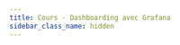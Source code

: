 ```yaml
---
title: Cours - Dashboarding avec Grafana
sidebar_class_name: hidden
---
```




<!-- Lorsque vous recevez une alerte ou souhaitez vérifier les performances de vos systèmes, les tableaux de bord sont le premier point de contact. N'est pas conçu pour être utilisé comme un tableau de bord.

Un tableau de bord est un ensemble de graphiques, de tableaux et d'autres visualisations de vos systèmes. Vous pourriez avoir un tableau de bord pour le trafic global, les services qui reçoivent combien de trafic et avec quelle latence. Pour chacun de ces services, vous auriez probablement un tableau de bord de sa latence, erreurs, taux de requêtes, nombre d'instances, utilisation du CPU, utilisation de la mémoire et métriques spécifiques au service.

En creusant davantage, vous pourriez avoir un tableau de bord pour des sous-systèmes particuliers ou chaque service.

Grafana est un outil populaire avec lequel vous pouvez construire de tels tableaux de bord pour de nombreux systèmes de surveillance, logging, tracing ou autre : Graphite, InfluxDB, Jaeger, Elasticsearch et PostgreSQL.

## Docker Installation simple

Vous pouvez télécharger Grafana depuis le site web de Grafana. Le site comprend des instructions d'installation, mais si vous utilisez Docker, par exemple, vous utiliseriez :

- `docker run -d --name=grafana --net=host grafana/grafana:9.1.6`

Ce TP est basé sur Grafana 9.1.6 : vous pouvez utiliser une version plus récente, mais soyez conscient que ce que vous verrez différera légèrement.

Une fois Grafana en marche, vous devriez pouvoir y accéder dans votre navigateur à `http://localhost:3000/`.

Connectez-vous avec le nom d'utilisateur par défaut admin et le mot de passe par défaut, qui est également admin. Il vous sera demandé de changer votre mot de passe, ce que nous vous recommandons de faire.

## Data Source

Grafana se connecte à Prometheus via des sources de données pour récupérer les informations utilisées pour les graphiques. Une variété de types de sources de données sont pris en charge nativement.

Vous pouvez avoir plusieurs sources de données du même type, et généralement, vous en aurez une par Prometheus en cours d'exécution.

Un tableau de bord Grafana peut avoir des graphiques provenant de diverses sources, et vous pouvez même mélanger les sources dans un panneau de séries chronologiques.

Cliquez sur "Ajoutez votre première source de données" et ajoutez une source de données avec un Nom de Prometheus, un Type de Prometheus, et une URL de http://localhost:9090 (ou toute autre URL sur laquelle votre Prometheus du Chapitre 2 écoute).

Laissez tous les autres paramètres à leurs valeurs par défaut et cliquez enfin sur "Save & Test" en bas du formulaire. Si cela fonctionne, vous recevrez un message indiquant que la source de données fonctionne.

Retournez à la page d'accueil, cliquez sur "Créez votre premier tableau de bord".

De là, vous pouvez cliquer sur “Ajouter un nouveau panneau” et sélectionner le premier panneau que vous souhaitez ajouter. Les panneaux sont organisés au sein d'un système de grille et peuvent être réarrangés par glisser-déposer.

Après avoir des modifié un tableau de bord ou des panneaux, si vous voulez qu'ils soient mémorisés, vous devez explicitement les enregistrer. Vous pouvez le faire avec le bouton d'enregistrement en haut de la page ou avec le raccourci clavier Ctrl-S.

Vous pouvez accéder aux paramètres du tableau de bord, comme son nom, en utilisant l'icône d'engrenage en haut. Depuis le menu des paramètres, vous pouvez également dupliquer des tableaux de bord en utilisant "Save As", ce qui est pratique lorsque vous souhaitez expérimenter avec un tableau de bord.

Il n'est pas rare de finir avec plusieurs tableaux de bord par service que vous exécutez. Il est courant pour les tableaux de bord d'être surchargés progressivement avec trop de graphiques, ce qui vous rend difficile l'interprétation de ce qui se passe réellement. Il faut éviter les tableaux de bord qui servent plus d'une équipe ou d'un but, et donner à la place un tableau de bord à chacun.

Plus un tableau de bord est de haut niveau, moins il devrait posséder de rangées et de panneaux. Un aperçu global devrait tenir sur un seul écran et être compréhensible à distance. Parfois on veut au contraire avoir un maximum d'information pour pouvoir explorer en profondeur à l'aide d'un seul dashboard mais c'est un cas particulier.

## Stat pannel

Le stat pannel affiche des valeurs uniques d'une time serie. Il peut également montrer une valeur de label Prometheus.

Cliquez sur Appliquer (la flèche retour en haut à droite) pour revenir du panneau de time series à la vue du tableau de bord. Cliquez sur le bouton "Ajouter un panneau" et sélectionnez "Panneau Statistique" dans le menu déroulant sur la droite. Pour l'expression de requête dans l'onglet Métriques, utilisez `prometheus_tsdb_head_series`, qui est (en gros) le nombre de différentes time series que Prometheus ingère.

Par défaut, le stat pannel calculera la dernière valeur de la time serie sur la plage de temps du tableau de bord. Le texte par défaut peut être un peu petit, alors changez la Taille de la Police à 200%. Sous les options du panneau, changez le Titre à "time series Prometheus". Sous Threshold, cliquez sur l'image de la corbeille à côté du seuil prédéfini à 80 pour supprimer le seuil.

Afficher des valeurs d'étiquettes est pratique pour les versions logicielles sur vos graphiques. Ajoutez un autre stat pannel; cette fois, vous utiliserez l'expression de requête `node_uname_info`, qui contient la même information que la commande `uname -a`. Définissez "Format as" sur Tableau, et sous "value options", définissez les Champs sur "release". Sous "pannel options", le Titre devrait être Version du Noyau. Cliquez sur "Retour au tableau de bord" et réarrangez les panneaux en utilisant le glisser-déposer.

Le stat pannel offre d'autres fonctionnalités, notamment différentes couleurs en fonction de la valeur de la série chronologique, et l'affichage de courbes fines derrière la valeur.

## Table Pannel

Bien que le Stat pannel puisse afficher plusieurs time series, chaque time serie unique prend beaucoup d'espace. Le panneau Table vous permet d'afficher plusieurs "time series" de manière plus concise et offre des fonctionnalités avancées telles que la pagination. Les Table pannels ont tendance à nécessiter plus de configuration que les autres panneaux, et tout le texte peut être difficile à lire sur vos tableaux de bord.

Ajoutez un nouveau panneau, cette fois un Table pannel. Comme précédemment, cliquez sur “Add panel” puis sur “Add a new panel”. Sélectionnez Table dans le menu déroulant à droite. Utilisez l'expression de requête `rate(node_network_receive_bytes_total[1m])` dans l'onglet Metrics, et changez le Type de Range à Instant. Changez le Format en Table.

Il y a plus de colonnes que nécessaire ici. Allez dans l'onglet Transform et cliquez sur “Organize fields”. Sélectionnez les champs que vous souhaitez masquer en cliquant sur l'icône de l'œil.

Dans la barre latérale, sous “Standard options”, définissez l'unité sur “bytes/sec (IEC)” sous “data rate”. Enfin, dans “Panel options”, définissez le titre à Network Traffic Received.

## Panneau State Timeline

Lors de la visualisation de métriques représentant un état, comme les métriques "up", le panneau "State Timeline" est très utile. Il montre comment un état discret évolue dans le temps.

Utilisons-le pour afficher nos métriques `up`.

Ajoutons un panneau "State Timeline". Comme avant, cliquez sur “Add panel” puis sur “Add a new panel”. Sélectionnez “State Timeline” dans le menu déroulant à droite. Utilisez l'expression de requête `up` dans l'onglet "Metrics". Réglez la légende sur custom: `{{job}} / {{instance}}`.

Dans la barre latérale, sous “Standard options”, définissez “Color scheme” sur “Single Color”. Sous “Value mappings”, cliquez sur “Add value mappings” et ajoutez deux mappages de valeurs : Value 1 pour afficher le texte UP, avec une couleur verte, et Value 2 pour afficher DOWN, avec une couleur rouge.

## Template Variables

Tous les exemples de tableaux de bord que nous vous avons montrés jusqu'à présent s'appliquaient à un seul Prometheus et un seul Node Exporter: pas idéal lorsque vous avez des centaines ou même des dizaines de machines à surveiller. Pour faire des dashboard génériques on peut utiliser la fonction de templating de Grafana.

Vous n'avez une surveillance que pour une seule machine, donc pour cet exemple, nous utiliserons un modèle basé sur les périphériques réseau, car vous devriez en avoir au moins deux.

Pour commencer, créez un nouveau tableau de bord en survolant l'icône des quatre carrés dans la barre latérale, puis en cliquant sur "+New dashboard",

Cliquez sur l'icône engrenage en haut puis sur "Variables". Cliquez sur "+Add variable" pour ajouter une variable de modèle. Le nom devrait être "Device", et la "Data source" est Prometheus avec un rafraîchissement sur "On time range change". La requête que vous utiliserez est `label_values(node_network_receive_bytes_total, device)`. Cliquez sur "Update" pour ajouter la variable.

Lorsque vous cliquez sur la flèche pour revenir au tableau de bord, une liste déroulante pour la variable sera désormais disponible.

Vous devez maintenant utiliser la variable. Cliquez sur le X pour fermer la section "Templating", puis cliquez sur les trois points et ajoutez un nouveau panneau "Time series". Configurez l'expression de la requête pour qu'elle soit `rate(node_network_receive_bytes_total​{device="$Device"}[$__rate_interval])`, et `$Device` sera remplacé par la valeur de la variable de modèle. Si vous utilisez l'option "Multi-value", vous utiliseriez `device=~"$Device"` car la variable serait une expression régulière dans ce cas. Les regex doivent également être utilisés si la valeur est complexe, car Grafana essaierait de les échapper de toute façon. Réglez le format de la légende sur "Custom" puis `{{device}}`, le titre sur "Bytes Received" et l'unité sur "bytes/sec" sous "data rate".

Comme vous l'avez vu, nous utilisons $__rate_interval dans notre expression PromQL. C'est une fonctionnalité de Grafana qui sélectionne le meilleur intervalle en fonction de l'intervalle d'extraction défini dans la configuration de la source de données et d'autres paramètres tels que le pas utilisé dans le panneau. Si vous regardez 24 heures de données, la valeur de `$__rate_interval` serait plus grande que si vous ne regardez que la dernière heure.

Cliquez sur "Apply" et cliquez sur le titre du panneau, puis cette fois cliquez sur "More" puis sur "Duplicate". Cela créera une copie du panneau existant. Modifiez les paramètres de ce nouveau panneau pour utiliser l'expression `rate(node_network_transmit_bytes_total​{device=~"$Device"})[$__rate_interval]`, et définissez le titre sur "Bytes Transmitted". Le tableau de bord aura maintenant des panneaux pour les octets envoyés dans les deux sens, et vous pouvez regarder chaque périphérique réseau en le sélectionnant dans la liste déroulante.

Dans la réalité, vous baseriez probablement le modèle sur l'étiquette d'instance et afficheriez toutes les métriques liées au réseau pour une seule machine à la fois. Vous pourriez même avoir plusieurs variables pour un seul tableau de bord.

Vous avez peut-être remarqué que lorsque vous changez la valeur de la variable, les paramètres de l'URL changent, et de même si vous utilisez les contrôles de temps. Cela vous permet de partager des liens de tableau de bord ou d'avoir vos alertes liées à un tableau de bord avec juste les bonnes valeurs de variable, comme le montre "Notification templates". Il y a une icône "Share dashboard" en haut de la page que vous pouvez utiliser pour créer les URL et prendre des instantanés des données du tableau de bord. Les instantanés sont parfaits pour les post-mortems et les rapports de panne, lorsque vous voulez préserver l'aspect du tableau de bord.

 -->
